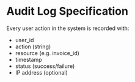 # Audit Log Specification

Every user action in the system is recorded with:
- user_id
- action (string)
- resource (e.g. invoice_id)
- timestamp
- status (success/failure)
- IP address (optional)